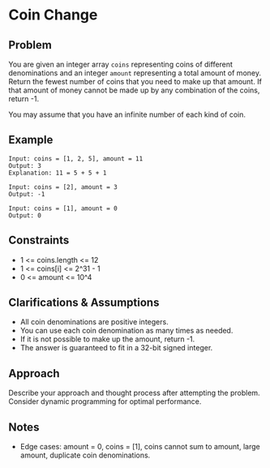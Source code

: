 # Coin Change

## Problem
You are given an integer array `coins` representing coins of different denominations and an integer `amount` representing a total amount of money. Return the fewest number of coins that you need to make up that amount. If that amount of money cannot be made up by any combination of the coins, return -1.

You may assume that you have an infinite number of each kind of coin.

## Example
```
Input: coins = [1, 2, 5], amount = 11
Output: 3
Explanation: 11 = 5 + 5 + 1

Input: coins = [2], amount = 3
Output: -1

Input: coins = [1], amount = 0
Output: 0
```

## Constraints
- 1 <= coins.length <= 12
- 1 <= coins[i] <= 2^31 - 1
- 0 <= amount <= 10^4

## Clarifications & Assumptions
- All coin denominations are positive integers.
- You can use each coin denomination as many times as needed.
- If it is not possible to make up the amount, return -1.
- The answer is guaranteed to fit in a 32-bit signed integer.

## Approach
Describe your approach and thought process after attempting the problem. Consider dynamic programming for optimal performance.

## Notes
- Edge cases: amount = 0, coins = [1], coins cannot sum to amount, large amount, duplicate coin denominations. 